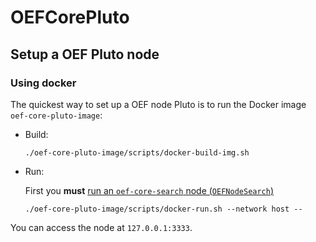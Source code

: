 # OEFCorePluto

## Setup a OEF Pluto node

### Using docker
The quickest way to set up a OEF node Pluto is to run the Docker image `oef-core-pluto-image`:

- Build:
 
      ./oef-core-pluto-image/scripts/docker-build-img.sh
    
- Run:

  First you **must** [run an `oef-core-search` node (`OEFNodeSearch`)   ](https://github.com/uvue-git/oef-core-search/blob/master/README.md)

      ./oef-core-pluto-image/scripts/docker-run.sh --network host --


You can access the node at `127.0.0.1:3333`.
